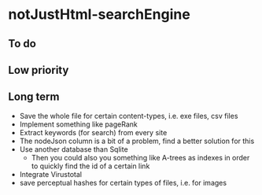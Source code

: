 # notJustHtml-searchEngine

## To do

## Low priority

## Long term
* Save the whole file for certain content-types, i.e. exe files, csv files
* Implement something like pageRank
* Extract keywords (for search) from every site
* The nodeJson column is a bit of a problem, find a better solution for this
* Use another database than Sqlite
    * Then you could also you something like A-trees as indexes in order to quickly find the id of a certain link
* Integrate Virustotal
* save perceptual hashes for certain types of files, i.e. for images